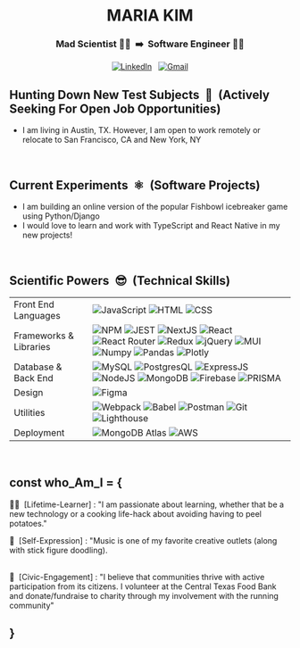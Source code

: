 
<h1 align="center"> MARIA KIM </h1>

<h3 align="center">
   Mad Scientist 👩‍🔬&nbsp; ➡️&nbsp; Software Engineer 👩‍💻 
</h3>

<p align="center">
  <a href="https://www.linkedin.com/in/mariakim21/"><img alt="LinkedIn" src="https://img.shields.io/badge/LinkedIn-0077B5?style=for-the-badge&logo=linkedin&logoColor=white"/></a> &nbsp;
  <a href="mailto:jsmkim09@gmail.com"><img alt="Gmail" src="https://img.shields.io/badge/-jsmkim09@gmail.com-D14836?style=for-the-badge&logo=Gmail&logoColor=white"/></a>
</p>

## Hunting Down New Test Subjects&nbsp; 🧟  &nbsp;(Actively Seeking For Open Job Opportunities)
- I am living in Austin, TX. However, I am open to work remotely or relocate to San Francisco, CA and New York, NY

<br />

## Current Experiments&nbsp; ⚛️ &nbsp;(Software Projects)
- I am building an online version of the popular Fishbowl icebreaker game using Python/Django
- I would love to learn and work with TypeScript and React Native in my new projects!

<br />

## Scientific Powers&nbsp; 😎 &nbsp;(Technical Skills)
<table>
  <tbody>
    <tr>
      <td>Front End Languages</td>
      <td>
        <img alt="JavaScript" src="https://img.shields.io/badge/javascript%20-%23323330.svg?&style=for-the-badge&logo=javascript&logoColor=%23F7DF1E" />
        <img alt="HTML" src="https://img.shields.io/badge/html5%20-%23E34F26.svg?&style=for-the-badge&logo=html5&logoColor=white" />
        <img alt="CSS" src="https://img.shields.io/badge/css3%20-%231572B6.svg?&style=for-the-badge&logo=css3&logoColor=white" />
      </td>
    </tr>
    <tr>
      <td>Frameworks & Libraries</td>
      <td>
        <img alt="NPM" src="https://img.shields.io/badge/npm-CB3837?style=for-the-badge&logo=npm&logoColor=white"/>
        <img alt="JEST" src="https://img.shields.io/badge/Jest-C21325?style=for-the-badge&logo=jest&logoColor=white"/>
        <img alt="NextJS" src="https://img.shields.io/badge/next.js-000000?style=for-the-badge&logo=nextdotjs&logoColor=white" />
        <img alt="React" src="https://img.shields.io/badge/react%20-%2320232a.svg?&style=for-the-badge&logo=react&logoColor=%2361DAFB" />
        <img alt="React Router" src="https://img.shields.io/badge/React_Router-CA4245?style=for-the-badge&logo=react-router&logoColor=white"/>
        <img alt="Redux" src="https://img.shields.io/badge/Redux-593D88?style=for-the-badge&logo=redux&logoColor=white"/>
        <img alt="jQuery" src="https://img.shields.io/badge/jQuery-0769AD?style=for-the-badge&logo=jquery&logoColor=white"/> 
        <img alt="MUI" src="https://img.shields.io/badge/MUI-%230081CB.svg?style=for-the-badge&logo=material-ui&logoColor=white" />
        <img alt="Numpy" src="https://img.shields.io/badge/Numpy-777BB4?style=for-the-badge&logo=numpy&logoColor=white" />
        <img alt="Pandas" src="https://img.shields.io/badge/Pandas-2C2D72?style=for-the-badge&logo=pandas&logoColor=white" />
        <img alt="Plotly" src="https://img.shields.io/badge/Plotly-239120?style=for-the-badge&logo=plotly&logoColor=white" />
      </td>
    </tr>
      <td>Database & Back End</td>
      <td>
        <img alt="MySQL" src="https://img.shields.io/badge/MySQL-005C84?style=for-the-badge&logo=mysql&logoColor=white"/>
        <img alt="PostgresQL" src="https://img.shields.io/badge/PostgreSQL-316192?style=for-the-badge&logo=postgresql&logoColor=white"/>
        <img alt="ExpressJS" src="https://img.shields.io/badge/express.js-%23404d59.svg?style=for-the-badge&logo=express&logoColor=%2361DAFB"/>
        <img alt="NodeJS" src="https://img.shields.io/badge/node.js-%2343853D.svg?style=for-the-badge&logo=node-dot-js&logoColor=white"/>
        <img alt="MongoDB" src="https://img.shields.io/badge/MongoDB-4EA94B?style=for-the-badge&logo=mongodb&logoColor=white"/>
        <img alt="Firebase" src="https://img.shields.io/badge/firebase-%23039BE5.svg?style=for-the-badge&logo=firebase"/>
        <img alt="PRISMA" src="https://img.shields.io/badge/prisma-1B222D?style=for-the-badge&logo=prisma&logoColor=white"/>
      </td>
    </tr>
      <td>Design</td>
      <td>
        <img alt="Figma" src="https://img.shields.io/badge/Figma-F24E1E?style=for-the-badge&logo=figma&logoColor=white" />
      </td>
    </tr>
    <tr>
      <td>Utilities</td>
      <td>
        <img alt="Webpack" src="https://img.shields.io/badge/webpack%20-%2320232a.svg?&style=for-the-badge&logo=webpack&logoColor=%2361DAFB" />
        <img alt="Babel" src="https://img.shields.io/badge/Babel-F9DC3e?style=for-the-badge&logo=babel&logoColor=black" />
        <img alt="Postman" src="https://img.shields.io/badge/Postman-FF6C37?style=for-the-badge&logo=postman&logoColor=red" />
        <img alt="Git" src="https://img.shields.io/badge/Git-F05032?style=for-the-badge&logo=git&logoColor=white" />
        <img alt="Lighthouse" src="https://img.shields.io/badge/Lighthouse-F44B21?style=for-the-badge&logo=Lighthouse&logoColor=white" />
      </td>
    </tr>
    <tr>
      <td>Deployment</td>
      <td>
        <img alt="MongoDB Atlas" src="https://img.shields.io/badge/MongoDB Atlas-%2343853D.svg?style=for-the-badge&logo=node-dot-js&logoColor=white"/>
        <img alt="AWS" src="https://img.shields.io/badge/AWS%20-%23FF9900.svg?&style=for-the-badge&logo=amazon-aws&logoColor=white"/>
      </td>
    </tr>
  </tbody>
</table>
<br />  
  
## const who_Am_I = {
👩‍🎓 &nbsp;[Lifetime-Learner] : "I am passionate about learning, whether that be a new technology or a cooking life-hack about avoiding having to peel potatoes." <br />

🎼  &nbsp;[Self-Expression] : "Music is one of my favorite creative outlets (along with stick figure doodling). \
<br />

🌳 &nbsp;[Civic-Engagement] : "I believe that communities thrive with active participation from its citizens. I volunteer at the Central Texas Food Bank and donate/fundraise to charity through my involvement with the running community" 
<br />

## }
